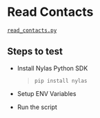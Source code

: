 # Read Contacts

[`read_contacts.py`](code-samples/contact/python/read_contacts.py)

## Steps to test

- Install Nylas Python SDK

  > `pip install nylas`

- Setup ENV Variables

- Run the script
